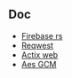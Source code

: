 ## Doc

- [Firebase rs](https://docs.rs/firebase-rs/latest/firebase_rs/struct.Firebase.html)
- [Reqwest](https://docs.rs/reqwest/latest/reqwest/)
- [Actix web](https://docs.rs/crate/actix-web/latest)
- [Aes GCM](https://docs.rs/aes-gcm/latest/aes_gcm/)
